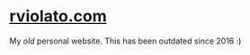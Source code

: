 # [rviolato.com](http://rfviolato.github.io/rviolato.com/)
My *old* personal website.
This has been outdated since 2016 :)
